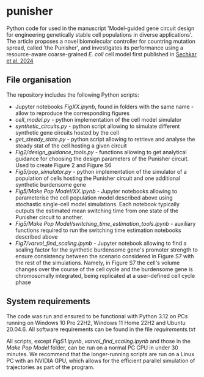 # punisher
Python code for used in the manuscript 'Model-guided gene circuit design for engineering genetically stable cell populations in diverse applications'. The article proposes a novel biomolecular controller for countring mutation spread, called 'the Punisher', and investigates its performance using a resource-aware coarse-grained _E. coli_ cell model first published in [Sechkar et al. 2024](https://www.nature.com/articles/s41467-024-46410-9) 

## File organisation
The repository includes the following Python scripts:
- Jupyter notebooks _FigXX.ipynb_, found in folders with the same name - allow to reproduce the corresponding figures
- _cell_model.py_ - python implementation of the cell model simulator
- _synthetic_circuits.py_ - python script allowing to simulate different synthetic gene circuits hosted by the cell
- _get_steady_state.py_ - python script allowing to retrieve and analyse the steady stat of the cell hosting a given circuit
- _Fig2/design_guidance_tools.py_ - functions allowing to get analytical guidance for choosing the design parameters of the Punisher circuit. Used to create Figure 2 and Figure S6
- _Fig5/pop_simulator.py_ - python implementation of the simulator of a population of cells hosting the Punisher circuit and one additional synthetic burdensome gene
- _Fig5/Make Pop Model/XX.ipynb_ - Jupyter notebooks allowing to parameterise the cell population model described above using stochastic single-cell model simulations. Each notebook typically outputs the estimated mean switching time from one state of the Punisher circuit to another.
- _Fig5/Make Pop Model/switching_time_estimation_tools.ipynb_ - auxiliary functions required to run the switching time estimation notebooks described above
- _Fig7/varvol_find_scaling.ipynb_ - Jupyter notebook allowing to find a scaling factor for the synthetic burdensome gene's promoter strength to ensure consistency between the scenario considered in Figure S7 with the rest of the simulations. Namely, in Figure S7 the cell's volume changes over the course of the cell cycle and the burdensome gene is chromosomally integrated, being replicated at a user-defined cell cycle phase

## System requirements
The code was run and ensured to be functional with Python 3.12 on PCs running on Windows 10 Pro 22H2, Windows 11 Home 22H2 and Ubuntu 20.04.6. All software requirements can be found in the file _requirements.txt_

All scripts, except _FigS1.ipynb_, _varvol_find_scaling.ipynb_ and those in the _Make Pop Model_ folder, can be run on a normal PC CPU in under 30 minutes. We recommend that the longer-running scripts are run on a Linux PC with an NVIDIA GPU, which allows for the efficient parallel simulation of trajectories as part of the program.
